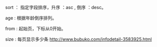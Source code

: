 sort ： 指定字段排序，升序 ：asc , 倒序 ：desc。

age : 根据年龄倒序排列。

from : 起始页，下标从0开始。

size : 每页显示多少条
http://www.bubuko.com/infodetail-3583925.html
